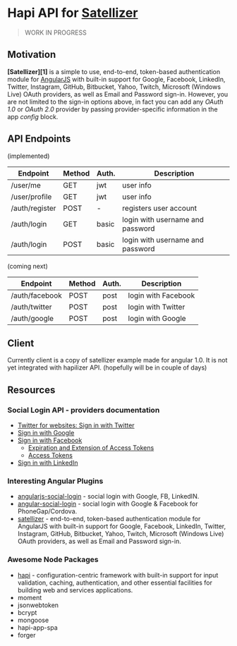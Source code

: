 # Hapi API for [Satellizer](https://github.com/sahat/satellizer)

> WORK IN PROGRESS

## Motivation 

**[Satellizer][1]** is a simple to use, end-to-end, token-based authentication module 
for [AngularJS][2] with built-in support for Google, Facebook, LinkedIn, Twitter, Instagram, GitHub, 
Bitbucket, Yahoo, Twitch, Microsoft (Windows Live) OAuth providers, as well as Email
and Password sign-in. However, you are not limited to the sign-in options above, in fact
you can add any *OAuth 1.0* or *OAuth 2.0* provider by passing provider-specific information
in the app *config* block.



## API Endpoints 

(implemented)

Endpoint        | Method    | Auth. | Description
----------------|-----------|-------|-------------------
/user/me        | GET       | jwt   | user info    
/user/profile   | GET       | jwt   | user info    
/auth/register  | POST      | -     | registers user account
/auth/login     | GET       | basic | login with username and password
/auth/login     | POST      | basic | login with username and password

(coming next)

Endpoint        | Method    | Auth. | Description
----------------|-----------|-------|-------------------
/auth/facebook  | POST      | post  | login with Facebook
/auth/twitter   | POST      | post  | login with Twitter
/auth/google    | POST      | post  | login with Google


## Client

Currently client is a copy of satellizer example made for angular 1.0.
It is not yet integrated with hapilizer API. (hopefully will be in couple of days)


## Resources

### Social Login API - providers documentation
  - [Twitter for websites: Sign in with Twitter](https://dev.twitter.com/web/sign-in)
  - [Sign in with Google](https://developers.google.com/identity/sign-in/web/)
  - [Sign in with Facebook](https://developers.facebook.com/docs/facebook-login/web)
    - [Expiration and Extension of Access Tokens](https://developers.facebook.com/docs/facebook-login/access-tokens/expiration-and-extension)
    - [Access Tokens](https://developers.facebook.com/docs/facebook-login/access-tokens)
  - [Sign in with LinkedIn]()
  
### Interesting Angular Plugins
 - [angularjs-social-login][4] - social login with Google, FB, LinkedIN.
 - [angular-social-login][5] - social login with Google & Facebook for PhoneGap/Cordova.
 - [satellizer][6] - end-to-end, token-based authentication module for AngularJS with built-in support for Google, Facebook, LinkedIn, Twitter, Instagram, GitHub, Bitbucket, Yahoo, Twitch, Microsoft (Windows Live) OAuth providers, as well as Email and Password sign-in.
 
### Awesome Node Packages
 - [hapi][3] - configuration-centric framework with built-in support for input validation, caching,
   authentication, and other essential facilities for building web and services applications.
 - moment
 - jsonwebtoken
 - bcrypt
 - mongoose
 - hapi-app-spa
 - forger
 

[2]: http://angularjs.org
[3]: https://github.com/hapijs/hapi
[4]: https://github.com/indieforger/angularjs-social-login
[5]: https://github.com/Paldom/angular-social-login
[6]: https://github.com/sahat/satellizer
